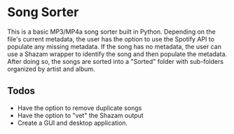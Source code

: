 # Song Sorter

This is a basic MP3/MP4a song sorter built in Python. Depending on the file's current metadata, the user has the option to use the Spotify API to populate any missing metadata.
If the song has no metadata, the user can use a Shazam wrapper to identify the song and then populate the metadata. After doing so, the songs are sorted into a "Sorted" folder with sub-folders organized by artist and album.

## Todos

- Have the option to remove duplicate songs
- Have the option to "vet" the Shazam output
- Create a GUI and desktop application.
